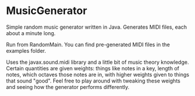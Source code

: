 # MusicGenerator
Simple random music generator written in Java. Generates MIDI files, each about a minute long.

Run from RandomMain. You can find pre-generated MIDI files in the examples folder.

Uses the javax.sound.midi library and a little bit of music theory knowledge. Certain quantities are given weights: things like notes in a key, length of notes, which octaves those notes are in, with higher weights given to things that sound "good". Feel free to play around with tweaking these weights and seeing how the generator performs differently.
